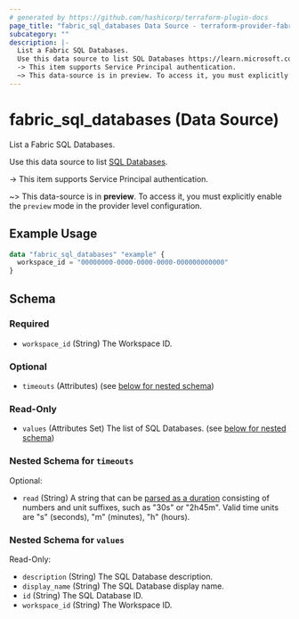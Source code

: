 ```yaml
---
# generated by https://github.com/hashicorp/terraform-plugin-docs
page_title: "fabric_sql_databases Data Source - terraform-provider-fabric"
subcategory: ""
description: |-
  List a Fabric SQL Databases.
  Use this data source to list SQL Databases https://learn.microsoft.com/fabric/database/sql/overview.
  -> This item supports Service Principal authentication.
  ~> This data-source is in preview. To access it, you must explicitly enable the preview mode in the provider level configuration.
---
```


# fabric_sql_databases (Data Source)

List a Fabric SQL Databases.

Use this data source to list [SQL Databases](https://learn.microsoft.com/fabric/database/sql/overview).

-> This item supports Service Principal authentication.

~> This data-source is in **preview**. To access it, you must explicitly enable the `preview` mode in the provider level configuration.

## Example Usage

```terraform
data "fabric_sql_databases" "example" {
  workspace_id = "00000000-0000-0000-0000-000000000000"
}
```

<!-- schema generated by tfplugindocs -->
## Schema

### Required

- `workspace_id` (String) The Workspace ID.

### Optional

- `timeouts` (Attributes) (see [below for nested schema](#nestedatt--timeouts))

### Read-Only

- `values` (Attributes Set) The list of SQL Databases. (see [below for nested schema](#nestedatt--values))

<a id="nestedatt--timeouts"></a>

### Nested Schema for `timeouts`

Optional:

- `read` (String) A string that can be [parsed as a duration](https://pkg.go.dev/time#ParseDuration) consisting of numbers and unit suffixes, such as "30s" or "2h45m". Valid time units are "s" (seconds), "m" (minutes), "h" (hours).

<a id="nestedatt--values"></a>

### Nested Schema for `values`

Read-Only:

- `description` (String) The SQL Database description.
- `display_name` (String) The SQL Database display name.
- `id` (String) The SQL Database ID.
- `workspace_id` (String) The Workspace ID.
